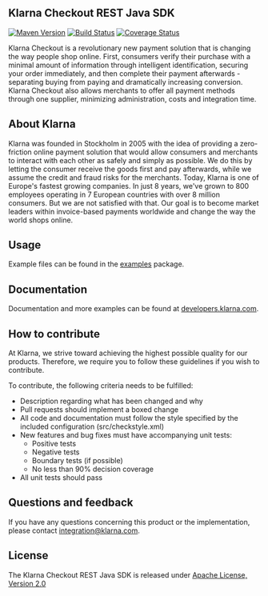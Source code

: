 ## Klarna Checkout REST Java SDK
[![Maven Version][maven-image]](http://search.maven.org/#search%7Cga%7C1%7Ca%3A%22kco-rest%22)
[![Build Status][travis-image]](https://travis-ci.org/klarna/kco_rest_java)
[![Coverage Status][coveralls-image]](https://coveralls.io/r/klarna/kco_rest_java)

Klarna Checkout is a revolutionary new payment solution that is changing the way
people shop online. First, consumers verify their purchase with a minimal
amount of information through intelligent identification, securing your order
immediately, and then complete their payment afterwards - separating buying
from paying and dramatically increasing conversion. Klarna Checkout also allows
merchants to offer all payment methods through one supplier, minimizing
administration, costs and integration time.


## About Klarna
Klarna was founded in Stockholm in 2005 with the idea of providing a
zero-friction online payment solution that would allow consumers and merchants
to interact with each other as safely and simply as possible. We do this by
letting the consumer receive the goods first and pay afterwards, while we assume
the credit and fraud risks for the merchants. Today, Klarna is one of Europe's
fastest growing companies. In just 8 years, we've grown to 800 employees
operating in 7 European countries with over 8 million consumers. But we are not
satisfied with that. Our goal is to become market leaders within invoice-based
payments worldwide and change the way the world shops online.


## Usage
Example files can be found in the
[examples](src/main/java/examples/) package.


## Documentation
Documentation and more examples can be found at
[developers.klarna.com](https://developers.klarna.com).


## How to contribute
At Klarna, we strive toward achieving the highest possible quality for our
products. Therefore, we require you to follow these guidelines if you wish
to contribute.

To contribute, the following criteria needs to be fulfilled:
* Description regarding what has been changed and why
* Pull requests should implement a boxed change
* All code and documentation must follow the style specified by
  the included configuration (src/checkstyle.xml)
* New features and bug fixes must have accompanying unit tests:
    * Positive tests
    * Negative tests
    * Boundary tests (if possible)
    * No less than 90% decision coverage
* All unit tests should pass


## Questions and feedback
If you have any questions concerning this product or the implementation,
please contact [integration@klarna.com](mailto:integration@klarna.com).


## License
The Klarna Checkout REST Java SDK is released under
[Apache License, Version 2.0](http://www.apache.org/LICENSE-2.0)

[maven-image]: https://img.shields.io/maven-central/v/com.klarna/kco-rest.svg?style=flat
[travis-image]: https://img.shields.io/travis/klarna/kco_rest_java/v2.0.svg?style=flat
[coveralls-image]: https://img.shields.io/coveralls/klarna/kco_rest_java/v2.0.svg?style=flat
